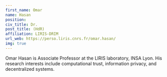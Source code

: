 ```yaml
---
first_name: Omar
name: Hasan
position: 
civ_title: Dr.
post_title: (HdR)
affiliation: LIRIS-DRIM
url_web: https://perso.liris.cnrs.fr/omar.hasan/
img: true
---
```

Omar Hasan is Associate Professor at the LIRIS laboratory, INSA Lyon. His research interests include computational trust, information privacy, and decentralized systems.